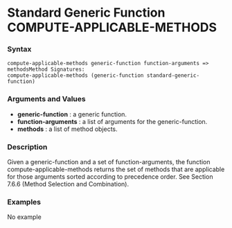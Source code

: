 <!-- Generated on 05/10/2020 by https://github.com/anto2oo/clhs-evolved -->

# Standard Generic Function COMPUTE-APPLICABLE-METHODS

### Syntax
`compute-applicable-methods generic-function function-arguments => methodsMethod Signatures:`  
`compute-applicable-methods (generic-function standard-generic-function)`  


### Arguments and Values
- **generic-function** : a generic function.   
- **function-arguments** : a list of arguments for the generic-function.   
- **methods** : a list of method objects.   


### Description
Given a generic-function and a set of function-arguments, the function compute-applicable-methods returns the set of methods that are applicable for those arguments sorted according to precedence order. See Section 7.6.6 (Method Selection and Combination).



### Examples
No example  
